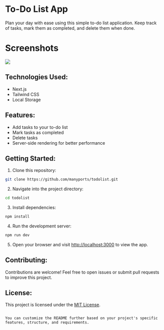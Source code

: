 # To-Do List App

Plan your day with ease using this simple to-do list application. Keep track of tasks, mark them as completed, and delete them when done.

# Screenshots

![](https://media.discordapp.net/attachments/1247900489526546434/1248206943936315423/image.png?ex=6662d2cd&is=6661814d&hm=6ddb00c85f16337fcacaeb1c5af1ed3cb01aa36883dbfcc3ce2c1e78b25347aa&=&format=webp&quality=lossless&width=1395&height=662)

## Technologies Used:

- Next.js
- Tailwind CSS
- Local Storage

## Features:

- Add tasks to your to-do list
- Mark tasks as completed
- Delete tasks
- Server-side rendering for better performance

## Getting Started:

1. Clone this repository:

```bash
git clone https://github.com/manyports/todolist.git
```

2. Navigate into the project directory:

```bash
cd todolist
```

3. Install dependencies:

```bash
npm install
```

4. Run the development server:

```bash
npm run dev
```

5. Open your browser and visit [http://localhost:3000](http://localhost:3000) to view the app.

## Contributing:

Contributions are welcome! Feel free to open issues or submit pull requests to improve this project.

## License:

This project is licensed under the [MIT License](LICENSE).
```

You can customize the README further based on your project's specific features, structure, and requirements.